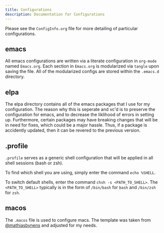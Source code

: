 ```yaml
---
title: Configurations
description: Documentation for Configurations
---
```



Please see the `ConfigInfo.org` file for more detailing of particular configurations.

## emacs

All emacs configurations are written via a literate configuration in `org-mode` named `Emacs.org`. Each section in `Emacs.org` is modularized via `tangle` upon saving the file. All of the modularized configs are stored within the `.emacs.d` directory.

## elpa

The elpa directory contains all of the emacs packages that I use for my configuration. The reason why this is seperate and vc'd is to preserve the configuration for emacs, and to decrease the liklihood of errors in setting up. Furthermore, certain packages may have breaking changes that will be in need for fixes, which could be a major hassle. Thus, if a package is accidently updated, then it can be revered to the previous version.

## .profile

`.profile` serves as a generic shell configuration that will be applied in all shell sessions (bash or zsh).

To find which shell you are using, simply enter the command `echo %SHELL`.

To switch default shells, enter the command `chsh -s <PATH_TO_SHELL>`. The `<PATH_TO_SHELL>` typically is in the form of `/bin/bash` for `bash` and `/bin/zsh` for `zsh`.
   
## macos

The `.macos` file is used to configure macs. The template was taken from [@mathiasbynens](https:/*github.com*mathiasbynens*dotfiles*blob*main*.macos) and adjusted for my needs.
